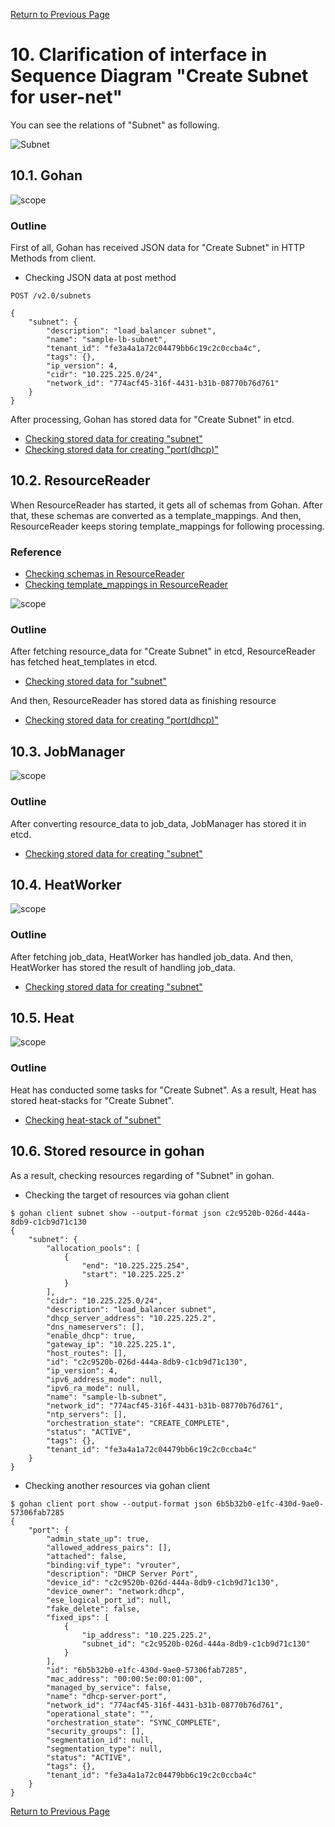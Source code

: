 [Return to Previous Page](00_load_balancer.md)

# 10. Clarification of interface in Sequence Diagram "Create Subnet for user-net"
You can see the relations of "Subnet" as following.

![Subnet](resource/gohan_investigate_for_loadbalancer.011.png)


## 10.1. Gohan

![scope](../images/ESI_Sequence_diagram.002.png)

### Outline
First of all, Gohan has received JSON data for "Create Subnet" in HTTP Methods from client.

* Checking JSON data at post method
```
POST /v2.0/subnets
```
```
{
    "subnet": {
        "description": "load_balancer subnet",
        "name": "sample-lb-subnet",
        "tenant_id": "fe3a4a1a72c04479bb6c19c2c0ccba4c",
        "tags": {},
        "ip_version": 4,
        "cidr": "10.225.225.0/24",
        "network_id": "774acf45-316f-4431-b31b-08770b76d761"
    }
}
```
After processing, Gohan has stored data for "Create Subnet" in etcd.

* [Checking stored data for creating "subnet"](stored_in_etcd/01_Gohan/CreateSubnet3_01.md)
* [Checking stored data for creating "port(dhcp)"](stored_in_etcd/01_Gohan/CreateSubnet3_02.md)


## 10.2. ResourceReader
When ResourceReader has started, it gets all of schemas from Gohan.
After that, these schemas are converted as a template_mappings.
And then, ResourceReader keeps storing template_mappings for following processing.

### Reference
* [Checking schemas in ResourceReader](../memo/schemas.txt)
* [Checking template_mappings in ResourceReader](../memo/template_mappings.md)

![scope](../images/ESI_Sequence_diagram.003.png)

### Outline
After fetching resource_data for "Create Subnet" in etcd, ResourceReader has fetched heat_templates in etcd.

* [Checking stored data for "subnet"](../heat_template/subnet.md)

And then, ResourceReader has stored data as finishing resource

* [Checking stored data for creating "port(dhcp)"](stored_in_etcd/00_ResourceReader/CreateSubnet3_02.md)


## 10.3. JobManager

![scope](../images/ESI_Sequence_diagram.004.png)

### Outline
After converting resource_data to job_data, JobManager has stored it in etcd.

* [Checking stored data for creating "subnet"](stored_in_etcd/02_JobManager/CreateSubnet3_01.md)


## 10.4. HeatWorker

![scope](../images/ESI_Sequence_diagram.005.png)

### Outline
After fetching job_data, HeatWorker has handled job_data.
And then, HeatWorker has stored the result of handling job_data.

* [Checking stored data for creating "subnet"](stored_in_etcd/03_HeatWorker/CreateSubnet3_01.md)


## 10.5. Heat

![scope](../images/ESI_Sequence_diagram.006.png)

### Outline
Heat has conducted some tasks for "Create Subnet".
As a result, Heat has stored heat-stacks for "Create Subnet".

* [Checking heat-stack of "subnet"](heat-stack/CreateSubnet3_01.md)


## 10.6. Stored resource in gohan
As a result, checking resources regarding of "Subnet" in gohan.

* Checking the target of resources via gohan client
```
$ gohan client subnet show --output-format json c2c9520b-026d-444a-8db9-c1cb9d71c130
{
    "subnet": {
        "allocation_pools": [
            {
                "end": "10.225.225.254",
                "start": "10.225.225.2"
            }
        ],
        "cidr": "10.225.225.0/24",
        "description": "load_balancer subnet",
        "dhcp_server_address": "10.225.225.2",
        "dns_nameservers": [],
        "enable_dhcp": true,
        "gateway_ip": "10.225.225.1",
        "host_routes": [],
        "id": "c2c9520b-026d-444a-8db9-c1cb9d71c130",
        "ip_version": 4,
        "ipv6_address_mode": null,
        "ipv6_ra_mode": null,
        "name": "sample-lb-subnet",
        "network_id": "774acf45-316f-4431-b31b-08770b76d761",
        "ntp_servers": [],
        "orchestration_state": "CREATE_COMPLETE",
        "status": "ACTIVE",
        "tags": {},
        "tenant_id": "fe3a4a1a72c04479bb6c19c2c0ccba4c"
    }
}
```
* Checking another resources via gohan client
```
$ gohan client port show --output-format json 6b5b32b0-e1fc-430d-9ae0-57306fab7285
{
    "port": {
        "admin_state_up": true,
        "allowed_address_pairs": [],
        "attached": false,
        "binding:vif_type": "vrouter",
        "description": "DHCP Server Port",
        "device_id": "c2c9520b-026d-444a-8db9-c1cb9d71c130",
        "device_owner": "network:dhcp",
        "ese_logical_port_id": null,
        "fake_delete": false,
        "fixed_ips": [
            {
                "ip_address": "10.225.225.2",
                "subnet_id": "c2c9520b-026d-444a-8db9-c1cb9d71c130"
            }
        ],
        "id": "6b5b32b0-e1fc-430d-9ae0-57306fab7285",
        "mac_address": "00:00:5e:00:01:00",
        "managed_by_service": false,
        "name": "dhcp-server-port",
        "network_id": "774acf45-316f-4431-b31b-08770b76d761",
        "operational_state": "",
        "orchestration_state": "SYNC_COMPLETE",
        "security_groups": [],
        "segmentation_id": null,
        "segmentation_type": null,
        "status": "ACTIVE",
        "tags": {},
        "tenant_id": "fe3a4a1a72c04479bb6c19c2c0ccba4c"
    }
}
```

[Return to Previous Page](00_load_balancer.md)
